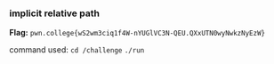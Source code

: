 ### implicit relative path 


**Flag:** `pwn.college{wS2wm3ciq1f4W-nYUGlVC3N-QEU.QXxUTN0wyNwkzNyEzW}`

command used: 
`cd /challenge`
`./run`